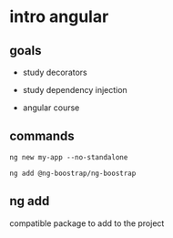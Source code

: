 # intro angular

## goals

- study decorators

- study dependency injection

- angular course

## commands

```shell
ng new my-app --no-standalone

ng add @ng-boostrap/ng-boostrap
```

## ng add

compatible package to add to the project

